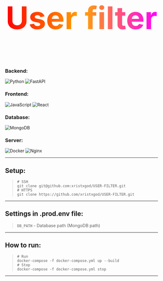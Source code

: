 <p align="center" style="font-size: 103px; font-weight:bold; color: transparent; -webkit-background-clip: text; background-clip: text; background-image: linear-gradient(90deg, red, orange, fuchsia);">
    User filter
</p>


### Backend:
![Python](https://img.shields.io/badge/python-3670A0?style=for-the-badge&logo=python&logoColor=ffdd54)
![FastAPI](https://img.shields.io/badge/FastAPI-005571?style=for-the-badge&logo=fastapi)

### Frontend:
![JavaScript](https://img.shields.io/badge/javascript-%23323330.svg?style=for-the-badge&logo=javascript&logoColor=%23F7DF1E)
![React](https://img.shields.io/badge/react-%2320232a.svg?style=for-the-badge&logo=react&logoColor=%2361DAFB)


### Database:
![MongoDB](https://img.shields.io/badge/MongoDB-%234ea94b.svg?style=for-the-badge&logo=mongodb&logoColor=white)


### Server:
![Docker](https://img.shields.io/badge/docker-%230db7ed.svg?style=for-the-badge&logo=docker&logoColor=white)
![Nginx](https://img.shields.io/badge/nginx-%23009639.svg?style=for-the-badge&logo=nginx&logoColor=white)


-----


## Setup:
> ```shell
> # SSH
> git clone git@github.com:xristxgod/USER-FILTER.git
> # HTTPS
> git clone https://github.com/xristxgod/USER-FILTER.git
> ```


-----


## Settings in .prod.env file:
> `DB_PATH` - Database path (MongoDB path)

-----


## How to run:
> ```shell
> # Run
> docker-compose -f docker-compose.yml up --build
> # Stop
> docker-compose -f docker-compose.yml stop
> ```

-----
